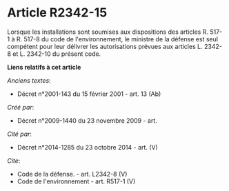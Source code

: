 # Article R2342-15

Lorsque les installations sont soumises aux dispositions des articles R. 517-1 à R. 517-8 du code de l'environnement, le
ministre de la défense est seul compétent pour leur délivrer les autorisations prévues aux articles L. 2342-8 et L. 2342-10
du présent code.

**Liens relatifs à cet article**

_Anciens textes_:

  - Décret n°2001-143 du 15 février 2001 - art. 13 (Ab)

_Créé par_:

  - Décret n°2009-1440 du 23 novembre 2009 - art.

_Cité par_:

  - Décret n°2014-1285 du 23 octobre 2014 - art. (V)

_Cite_:

  - Code de la défense. - art. L2342-8 (V)
  - Code de l'environnement - art. R517-1 (V)
